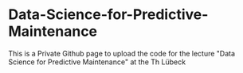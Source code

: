 # Data-Science-for-Predictive-Maintenance
This is a Private Github page to upload the code for the lecture "Data Science for Predictive Maintenance" at the Th Lübeck
